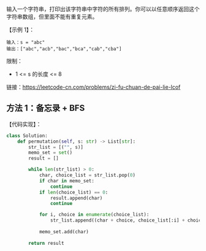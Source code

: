 输入一个字符串，打印出该字符串中字符的所有排列。你可以以任意顺序返回这个字符串数组，但里面不能有重复元素。

【示例 1】：
```
输入：s = "abc"
输出：["abc","acb","bac","bca","cab","cba"]
```

限制：
- 1 <= s 的长度 <= 8

链接：https://leetcode-cn.com/problems/zi-fu-chuan-de-pai-lie-lcof

## 方法 1：备忘录 + BFS

【代码实现】：
```python
class Solution:
    def permutation(self, s: str) -> List[str]:
        str_list = [("", s)]
        memo_set = set()
        result = []

        while len(str_list) > 0:
            char, choice_list = str_list.pop(0)
            if char in memo_set:
                continue
            if len(choice_list) == 0:
                result.append(char)
                continue

            for i, choice in enumerate(choice_list):
                str_list.append((char + choice, choice_list[:i] + choice_list[i + 1:]))
            
            memo_set.add(char)
            
        return result
```